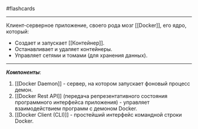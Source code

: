 #flashcards
***
Клиент-серверное приложение, своего рода мозг [[Docker]], его ядро, который:
- Создает и запускает [[Контейнер]].
- Останавливает и удаляет контейнеры.
- Управляет сетями и томами (для хранения данных).
***
***Компоненты***:
1. [[Docker Daemon]] - сервер, на котором запускает фоновый процесс демон.
2. [[Docker Rest API]] (передача репрезентативного состояния программного интерфейса приложения) - управляет взаимодействием программ с демоном Docker.
3. [[Docker Client (CLI)]] - простейший интерфейс командной строки Docker.
<!--SR:!2025-10-23,4,210-->